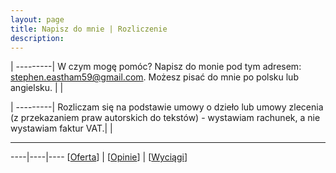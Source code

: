 ```yaml
---
layout: page
title: Napisz do mnie | Rozliczenie
description: 
---
```

|
---------|
W czym mogę pomóc? Napisz do monie pod tym adresem: stephen.eastham59@gmail.com. Możesz pisać do mnie po polsku lub angielsku. |
| 

|
---------|
Rozliczam się na podstawie umowy o dzieło lub umowy zlecenia (z przekazaniem praw autorskich do tekstów) - wystawiam rachunek, a nie wystawiam faktur VAT.|
|

---

----|----|----
[[Oferta](https://smoothenglish.com)] | [[Opinie](../pages/opinie.html)] | [[Wyciągi](../pages/probki.html)]
